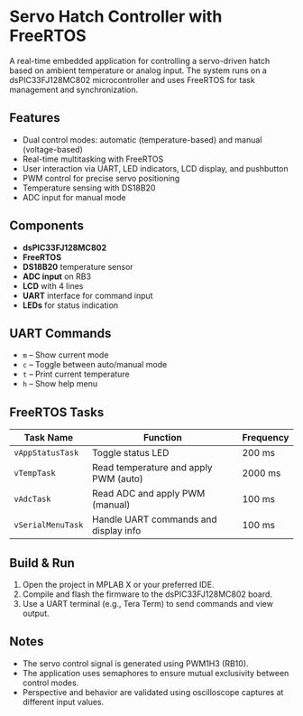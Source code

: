 # Servo Hatch Controller with FreeRTOS

A real-time embedded application for controlling a servo-driven hatch based on ambient temperature or analog input. The system runs on a dsPIC33FJ128MC802 microcontroller and uses FreeRTOS for task management and synchronization.

## Features

- Dual control modes: automatic (temperature-based) and manual (voltage-based)
- Real-time multitasking with FreeRTOS
- User interaction via UART, LED indicators, LCD display, and pushbutton
- PWM control for precise servo positioning
- Temperature sensing with DS18B20
- ADC input for manual mode

## Components

- **dsPIC33FJ128MC802**
- **FreeRTOS**
- **DS18B20** temperature sensor
- **ADC input** on RB3
- **LCD** with 4 lines
- **UART** interface for command input
- **LEDs** for status indication

## UART Commands

- `m` – Show current mode
- `c` – Toggle between auto/manual mode
- `t` – Print current temperature
- `h` – Show help menu

## FreeRTOS Tasks

| Task Name         | Function                                  | Frequency |
|-------------------|-------------------------------------------|-----------|
| `vAppStatusTask`  | Toggle status LED                         | 200 ms    |
| `vTempTask`       | Read temperature and apply PWM (auto)     | 2000 ms   |
| `vAdcTask`        | Read ADC and apply PWM (manual)           | 100 ms    |
| `vSerialMenuTask` | Handle UART commands and display info     | 100 ms    |

## Build & Run

1. Open the project in MPLAB X or your preferred IDE.
2. Compile and flash the firmware to the dsPIC33FJ128MC802 board.
3. Use a UART terminal (e.g., Tera Term) to send commands and view output.

## Notes

- The servo control signal is generated using PWM1H3 (RB10).
- The application uses semaphores to ensure mutual exclusivity between control modes.
- Perspective and behavior are validated using oscilloscope captures at different input values.

